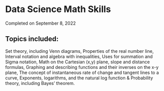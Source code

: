 # Data Science Math Skills
Completed on September 8, 2022

## Topics included:
Set theory, including Venn diagrams,
Properties of the real number line,
Interval notation and algebra with inequalities,
Uses for summation and Sigma notation,
Math on the Cartesian (x,y) plane, slope and distance formulas,
Graphing and describing functions and their inverses on the x-y plane,
The concept of instantaneous rate of change and tangent lines to a curve,
Exponents, logarithms, and the natural log function &
Probability theory, including Bayes’ theorem.
